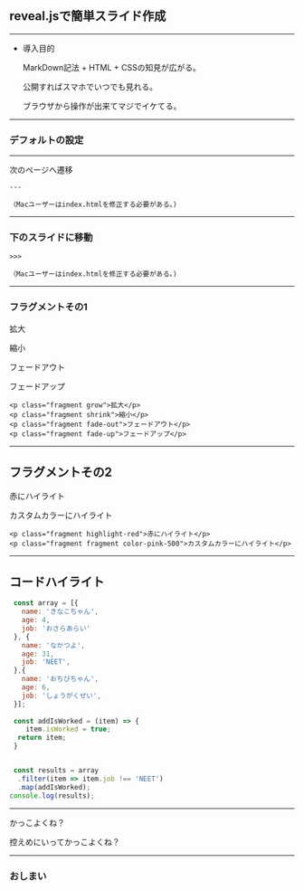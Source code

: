 ## reveal.jsで簡単スライド作成

---

* 導入目的

  <p class="fragment fade-up">MarkDown記法 + HTML + CSSの知見が広がる。</p>

  <p class="fragment fade-up">公開すればスマホでいつでも見れる。</p>
  
  <p class="fragment fade-up">ブラウザから操作が出来て<span class=" fragment color-pink-500">マジでイケてる。</span>
  </p>

---

### デフォルトの設定

---


次のページへ遷移

```
---

（Macユーザーはindex.htmlを修正する必要がある。)

```

---

### 下のスライドに移動


```
>>>

（Macユーザーはindex.htmlを修正する必要がある。)

```

---

### フラグメントその1

<p class="fragment grow">拡大</p>
<p class="fragment shrink">縮小</p>
<p class="fragment fade-out">フェードアウト</p>
<p class="fragment fade-up">フェードアップ</p>

```
<p class="fragment grow">拡大</p>
<p class="fragment shrink">縮小</p>
<p class="fragment fade-out">フェードアウト</p>
<p class="fragment fade-up">フェードアップ</p>
```

---

## フラグメントその2

<p class="fragment highlight-red">赤にハイライト</p>
<p class="fragment fragment color-pink-500">カスタムカラーにハイライト</p>

```
<p class="fragment highlight-red">赤にハイライト</p>
<p class="fragment fragment color-pink-500">カスタムカラーにハイライト</p>

```

---

## コードハイライト

```js
 const array = [{
   name: 'きなこちゃん',
   age: 4,
   job: 'おさらあらい'
 }, {
   name: 'なかつよ',
   age: 31,
   job: 'NEET',
 },{
   name: 'おちびちゃん',
   age: 6,
   job: 'しょうがくせい',
 }];
 
 const addIsWorked = (item) => {
 	item.isWorked = true;
  return item;
 }


 const results = array
  .filter(item => item.job !== 'NEET')
  .map(addIsWorked);
console.log(results);

```


---

かっこよくね？

  <p class="fragment fade-up">控えめにいって<span class=" fragment fade-up color-pink-500">かっこよくね？</span>

---

### おしまい

